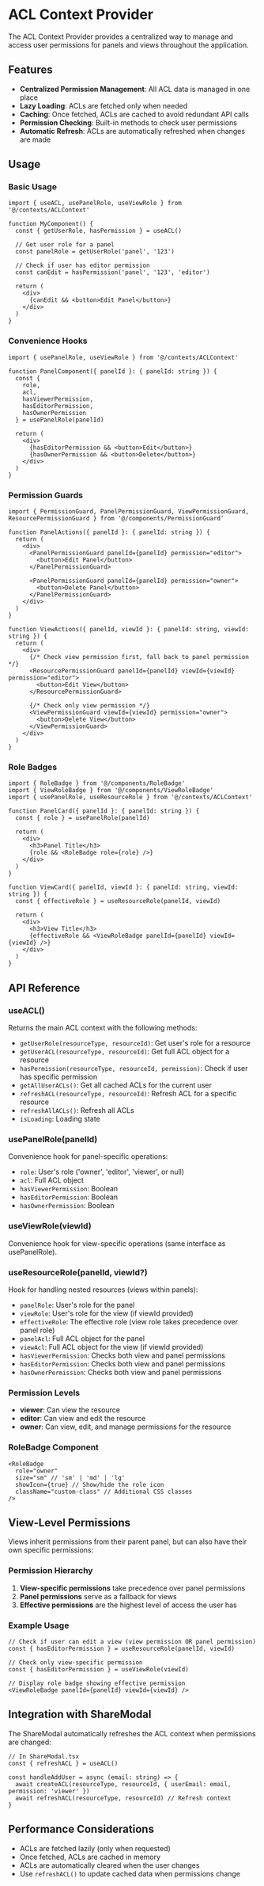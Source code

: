 # ACL Context Provider

The ACL Context Provider provides a centralized way to manage and access user permissions for panels and views throughout the application.

## Features

- **Centralized Permission Management**: All ACL data is managed in one place
- **Lazy Loading**: ACLs are fetched only when needed
- **Caching**: Once fetched, ACLs are cached to avoid redundant API calls
- **Permission Checking**: Built-in methods to check user permissions
- **Automatic Refresh**: ACLs are automatically refreshed when changes are made

## Usage

### Basic Usage

```tsx
import { useACL, usePanelRole, useViewRole } from '@/contexts/ACLContext'

function MyComponent() {
  const { getUserRole, hasPermission } = useACL()
  
  // Get user role for a panel
  const panelRole = getUserRole('panel', '123')
  
  // Check if user has editor permission
  const canEdit = hasPermission('panel', '123', 'editor')
  
  return (
    <div>
      {canEdit && <button>Edit Panel</button>}
    </div>
  )
}
```

### Convenience Hooks

```tsx
import { usePanelRole, useViewRole } from '@/contexts/ACLContext'

function PanelComponent({ panelId }: { panelId: string }) {
  const { 
    role, 
    acl, 
    hasViewerPermission, 
    hasEditorPermission, 
    hasOwnerPermission 
  } = usePanelRole(panelId)
  
  return (
    <div>
      {hasEditorPermission && <button>Edit</button>}
      {hasOwnerPermission && <button>Delete</button>}
    </div>
  )
}
```

### Permission Guards

```tsx
import { PermissionGuard, PanelPermissionGuard, ViewPermissionGuard, ResourcePermissionGuard } from '@/components/PermissionGuard'

function PanelActions({ panelId }: { panelId: string }) {
  return (
    <div>
      <PanelPermissionGuard panelId={panelId} permission="editor">
        <button>Edit Panel</button>
      </PanelPermissionGuard>
      
      <PanelPermissionGuard panelId={panelId} permission="owner">
        <button>Delete Panel</button>
      </PanelPermissionGuard>
    </div>
  )
}

function ViewActions({ panelId, viewId }: { panelId: string, viewId: string }) {
  return (
    <div>
      {/* Check view permission first, fall back to panel permission */}
      <ResourcePermissionGuard panelId={panelId} viewId={viewId} permission="editor">
        <button>Edit View</button>
      </ResourcePermissionGuard>
      
      {/* Check only view permission */}
      <ViewPermissionGuard viewId={viewId} permission="owner">
        <button>Delete View</button>
      </ViewPermissionGuard>
    </div>
  )
}
```

### Role Badges

```tsx
import { RoleBadge } from '@/components/RoleBadge'
import { ViewRoleBadge } from '@/components/ViewRoleBadge'
import { usePanelRole, useResourceRole } from '@/contexts/ACLContext'

function PanelCard({ panelId }: { panelId: string }) {
  const { role } = usePanelRole(panelId)
  
  return (
    <div>
      <h3>Panel Title</h3>
      {role && <RoleBadge role={role} />}
    </div>
  )
}

function ViewCard({ panelId, viewId }: { panelId: string, viewId: string }) {
  const { effectiveRole } = useResourceRole(panelId, viewId)
  
  return (
    <div>
      <h3>View Title</h3>
      {effectiveRole && <ViewRoleBadge panelId={panelId} viewId={viewId} />}
    </div>
  )
}
```

## API Reference

### useACL()

Returns the main ACL context with the following methods:

- `getUserRole(resourceType, resourceId)`: Get user's role for a resource
- `getUserACL(resourceType, resourceId)`: Get full ACL object for a resource
- `hasPermission(resourceType, resourceId, permission)`: Check if user has specific permission
- `getAllUserACLs()`: Get all cached ACLs for the current user
- `refreshACL(resourceType, resourceId)`: Refresh ACL for a specific resource
- `refreshAllACLs()`: Refresh all ACLs
- `isLoading`: Loading state

### usePanelRole(panelId)

Convenience hook for panel-specific operations:

- `role`: User's role ('owner', 'editor', 'viewer', or null)
- `acl`: Full ACL object
- `hasViewerPermission`: Boolean
- `hasEditorPermission`: Boolean
- `hasOwnerPermission`: Boolean

### useViewRole(viewId)

Convenience hook for view-specific operations (same interface as usePanelRole).

### useResourceRole(panelId, viewId?)

Hook for handling nested resources (views within panels):

- `panelRole`: User's role for the panel
- `viewRole`: User's role for the view (if viewId provided)
- `effectiveRole`: The effective role (view role takes precedence over panel role)
- `panelAcl`: Full ACL object for the panel
- `viewAcl`: Full ACL object for the view (if viewId provided)
- `hasViewerPermission`: Checks both view and panel permissions
- `hasEditorPermission`: Checks both view and panel permissions
- `hasOwnerPermission`: Checks both view and panel permissions

### Permission Levels

- **viewer**: Can view the resource
- **editor**: Can view and edit the resource
- **owner**: Can view, edit, and manage permissions for the resource

### RoleBadge Component

```tsx
<RoleBadge 
  role="owner" 
  size="sm" // 'sm' | 'md' | 'lg'
  showIcon={true} // Show/hide the role icon
  className="custom-class" // Additional CSS classes
/>
```

## View-Level Permissions

Views inherit permissions from their parent panel, but can also have their own specific permissions:

### Permission Hierarchy

1. **View-specific permissions** take precedence over panel permissions
2. **Panel permissions** serve as a fallback for views
3. **Effective permissions** are the highest level of access the user has

### Example Usage

```tsx
// Check if user can edit a view (view permission OR panel permission)
const { hasEditorPermission } = useResourceRole(panelId, viewId)

// Check only view-specific permission
const { hasEditorPermission } = useViewRole(viewId)

// Display role badge showing effective permission
<ViewRoleBadge panelId={panelId} viewId={viewId} />
```

## Integration with ShareModal

The ShareModal automatically refreshes the ACL context when permissions are changed:

```tsx
// In ShareModal.tsx
const { refreshACL } = useACL()

const handleAddUser = async (email: string) => {
  await createACL(resourceType, resourceId, { userEmail: email, permission: 'viewer' })
  await refreshACL(resourceType, resourceId) // Refresh context
}
```

## Performance Considerations

- ACLs are fetched lazily (only when requested)
- Once fetched, ACLs are cached in memory
- ACLs are automatically cleared when the user changes
- Use `refreshACL()` to update cached data when permissions change
